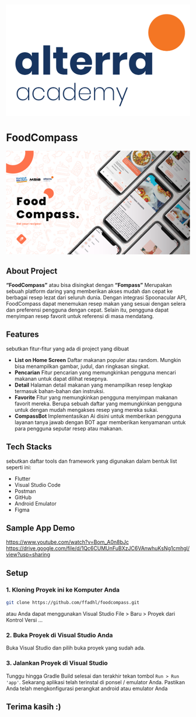<p align="center">
  <img src="https://github.com/ffadhl/foodcompass/blob/main/assets/academy.png">
</p>

# FoodCompass
<p align="center">
  <img src="https://github.com/ffadhl/foodcompass/blob/main/assets/banner.png">
</p>

## About Project
**“FoodCompass”** atau bisa disingkat dengan **“Fompass”** Merupakan sebuah platform daring yang memberikan akses mudah dan cepat ke berbagai resep lezat dari seluruh dunia. Dengan integrasi Spoonacular API, FoodCompass dapat menemukan resep makan yang sesuai dengan selera dan preferensi pengguna dengan cepat. Selain itu, pengguna dapat menyimpan resep favorit untuk referensi di masa mendatang.

## Features

sebutkan fitur-fitur yang ada di project yang dibuat

- **List on Home Screen**
  Daftar makanan populer atau random. Mungkin bisa menampilkan gambar, judul, dan ringkasan singkat.
- **Pencarian**
  Fitur pencarian yang memungkinkan pengguna mencari makanan untuk dapat dilihat resepnya.
- **Detail**
  Halaman detail makanan yang menampilkan resep lengkap termasuk bahan-bahan dan instruksi.
- **Favorite**
  Fitur yang memungkinkan pengguna menyimpan makanan favorit mereka. Berupa sebuah daftar yang memungkinkan pengguna untuk dengan mudah mengakses resep yang mereka sukai.
- **CompassBot**
  Implementasikan Ai disini untuk memberikan pengguna layanan tanya jawab dengan BOT agar memberikan kenyamanan untuk para pengguna seputar resep atau makanan.

## Tech Stacks

sebutkan daftar tools dan framework yang digunakan dalam bentuk list seperti ini:

- Flutter
- Visual Studio Code
- Postman
- GitHub
- Android Emulator
- Figma

## Sample App Demo

https://www.youtube.com/watch?v=Bom_A0n8bJc
https://drive.google.com/file/d/1Qc6CUMUnFuBXzJC6VAnwhuKsNg1cmhgl/view?usp=sharing

## Setup

### 1. Kloning Proyek ini ke Komputer Anda

```bash
git clone https://github.com/ffadhl/foodcompass.git
```

atau Anda dapat menggunakan Visual Studio
File > Baru > Proyek dari Kontrol Versi ...

### 2. Buka Proyek di Visual Studio Anda

Buka Visual Studio dan pilih buka proyek yang sudah ada.

### 3. Jalankan Proyek di Visual Studio

Tunggu hingga Gradle Build selesai dan terakhir tekan tombol `Run > Run 'app'`. Sekarang aplikasi telah terinstal di ponsel / emulator Anda. Pastikan Anda telah mengkonfigurasi perangkat android atau emulator Anda

## Terima kasih :)
